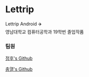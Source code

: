 # Lettrip

Lettrip Android ✈️ </br>
영남대학교 컴퓨터공학과 19학번 졸업작품

### 팀원
[정후's Github](https://github.com/bluemango0312)

[충열's Github](https://github.com/kchot10)

